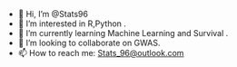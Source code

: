 - 👋 Hi, I’m @Stats96
- 👀 I’m interested in R,Python .
- 🌱 I’m currently learning Machine Learning and Survival .
- 💞️ I’m looking to collaborate on GWAS.
- 📫 How to reach me: Stats_96@outlook.com

<!---
Stats96/Stats96 is a ✨ special ✨ repository because its `README.md` (this file) appears on your GitHub profile.
You can click the Preview link to take a look at your changes.
--->
